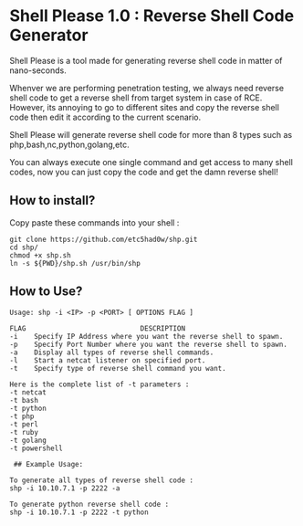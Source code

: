 # Shell Please 1.0 : Reverse Shell Code Generator

Shell Please is a tool made for generating reverse shell code in matter of nano-seconds.

Whenver we are performing penetration testing, we always need reverse shell code to get a reverse shell from target system in case of RCE. However, its annoying to go to different sites and copy the reverse shell code then edit it according to the current scenario. 

Shell Please will generate reverse shell code for more than 8 types such as php,bash,nc,python,golang,etc.

You can always execute one single command and get access to many shell codes, now you can just copy the code and get the damn reverse shell!

## How to install?

Copy paste these commands into your shell :

```
git clone https://github.com/etc5had0w/shp.git
cd shp/
chmod +x shp.sh
ln -s ${PWD}/shp.sh /usr/bin/shp
```

## How to Use? 
```
Usage: shp -i <IP> -p <PORT> [ OPTIONS FLAG ]

FLAG                            DESCRIPTION
-i    Specify IP Address where you want the reverse shell to spawn.
-p    Specify Port Number where you want the reverse shell to spawn.
-a    Display all types of reverse shell commands.
-l    Start a netcat listener on specified port.
-t    Specify type of reverse shell command you want.

Here is the complete list of -t parameters :
-t netcat
-t bash
-t python
-t php
-t perl
-t ruby
-t golang
-t powershell

 ## Example Usage:

To generate all types of reverse shell code :
shp -i 10.10.7.1 -p 2222 -a

To generate python reverse shell code :
shp -i 10.10.7.1 -p 2222 -t python
```
